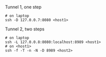 Tunnel 1, one step 
```
# on laptop
ssh -D 127.0.0.7:8080 <host1>
```

Tunnel 2, two steps
```
# on laptop
ssh -L 127.0.0.8:8080:localhost:8989 <host1>
# on <host1>
ssh -f -T -n -N -D 8989 <host2>
```
